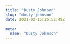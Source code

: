 ```yaml
---
title: "Dusty Johnson"
slug: "dusty-johnson"
date: 2021-02-15T15:52:48Z

meta:
  name: "Dusty Johnson"
---
```


